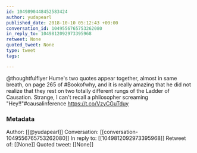 ```yaml
---
id: 1049890448452583424
author: yudapearl
published_date: 2018-10-10 05:12:43 +00:00
conversation_id: 1049556765753262080
in_reply_to: 1049812092973395968
retweet: None
quoted_tweet: None
type: tweet
tags:

---
```


@thoughtfulflyer Hume's two quotes appear together, almost in same breath, on page 265 of #Bookofwhy,  and it is really amazing that he did not realize that they rest on two totally different rungs of the Ladder of Causation. Strange, I can't recall a philosopher screaming "Hey!!"#causalinference https://t.co/VzyCGuTduy

### Metadata

Author: [[@yudapearl]]
Conversation: [[conversation-1049556765753262080]]
In reply to: [[1049812092973395968]]
Retweet of: [[None]]
Quoted tweet: [[None]]

